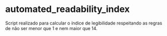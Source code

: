 # automated_readability_index

Script realizado para calcular o índice de legibilidade respeitando as regras de não ser menor que 1 e nem maior que 14.
